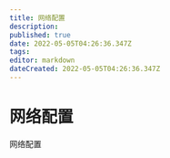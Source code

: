 ```yaml
---
title: 网络配置
description: 
published: true
date: 2022-05-05T04:26:36.347Z
tags: 
editor: markdown
dateCreated: 2022-05-05T04:26:36.347Z
---
```


# 网络配置
网络配置